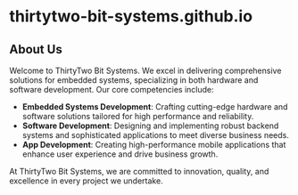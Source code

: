 # thirtytwo-bit-systems.github.io

## About Us
Welcome to ThirtyTwo Bit Systems. We excel in delivering comprehensive solutions for embedded systems, specializing in both hardware and software development. Our core competencies include:

- **Embedded Systems Development**: Crafting cutting-edge hardware and software solutions tailored for high performance and reliability.
- **Software Development**: Designing and implementing robust backend systems and sophisticated applications to meet diverse business needs.
- **App Development**: Creating high-performance mobile applications that enhance user experience and drive business growth.

  
At ThirtyTwo Bit Systems, we are committed to innovation, quality, and excellence in every project we undertake.
